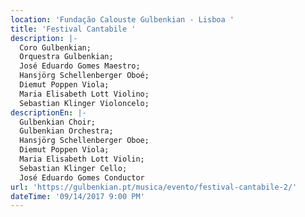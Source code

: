 ```yaml
---
location: 'Fundação Calouste Gulbenkian - Lisboa '
title: 'Festival Cantabile '
description: |-
  Coro Gulbenkian;
  Orquestra Gulbenkian;
  José Eduardo Gomes Maestro;
  Hansjörg Schellenberger Oboé;
  Diemut Poppen Viola;
  Maria Elisabeth Lott Violino;
  Sebastian Klinger Violoncelo;
descriptionEn: |-
  Gulbenkian Choir;
  Gulbenkian Orchestra;
  Hansjörg Schellenberger Oboe;
  Diemut Poppen Viola;
  Maria Elisabeth Lott Violin;
  Sebastian Klinger Cello;
  José Eduardo Gomes Conductor 
url: 'https://gulbenkian.pt/musica/evento/festival-cantabile-2/'
dateTime: '09/14/2017 9:00 PM'
---
```




